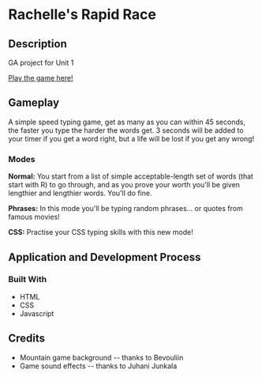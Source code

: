 # Rachelle's Rapid Race

## Description
GA project for Unit 1

[Play the game here!](https://rachellesg.github.io/rachelles-rapid-race/)

## Gameplay

A simple speed typing game, get as many as you can within 45 seconds, the faster you type the harder the words get. 3 seconds will be added to your timer if you get a word right, but a life will be lost if you get any wrong!

### Modes

**Normal:** You start from a list of simple acceptable-length set of words (that start with R) to go through, and as you prove your worth you'll be given lengthier and lengthier words. You'll do fine.

**Phrases:** In this mode you'll be typing random phrases... or quotes from famous movies!

**CSS:** Practise your CSS typing skills with this new mode!


## Application and Development Process

### Built With
* HTML
* CSS
* Javascript

## Credits

* Mountain game background -- thanks to Bevouliin
* Game sound effects -- thanks to Juhani Junkala